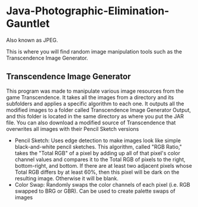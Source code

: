 # Java-Photographic-Elimination-Gauntlet
Also known as JPEG.

This is where you will find random image manipulation tools such as the Transcendence Image Generator.

## Transcendence Image Generator
This program was made to manipulate various image resources from the game Transcendence. It takes all the images from a directory and its subfolders and applies a specific algorithm to each one. It outputs all the modified images to a folder called Transcendence Image Generator Output, and this folder is located in the same directory as where you put the JAR file. You can also download a modified source of Transcendence that overwrites all images with their Pencil Sketch versions
- Pencil Sketch: Uses edge detection to make images look like simple black-and-white pencil sketches. This algorithm, called "RGB Ratio," takes the "Total RGB" of a pixel by adding up all of that pixel's color channel values and compares it to the Total RGB of pixels to the right, bottom-right, and bottom. If there are at least two adjacent pixels whose Total RGB differs by at least 60%, then this pixel will be dark on the resulting image. Otherwise it will be blank.
- Color Swap: Randomly swaps the color channels of each pixel (i.e. RGB swapped to BRG or GBR). Can be used to create palette swaps of images
